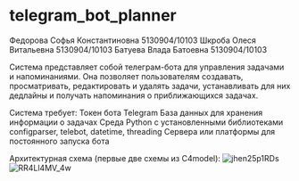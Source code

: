 # telegram_bot_planner
Федорова Софья Константиновна 5130904/10103
Шкроба Олеся Витальевна 5130904/10103
Батуева Влада Батоевна 5130904/10103

Система представляет собой телеграм-бота для управления задачами и напоминаниями. Она позволяет пользователям создавать, просматривать, редактировать и удалять задачи, устанавливать для них дедлайны и получать напоминания о приближающихся задачах. 

Система требует: 
  Токен бота Telegram 
  База данных для хранения информации о задачах 
  Среда Python с установленными библиотеками configparser, telebot, datetime, threading
  Сервера или платформы для постоянного запуска бота 

Архитектурная схема (первые две схемы из C4model):
![jhen25p1RDs](https://github.com/Sof1k1/telegram_bot_planner/assets/122202595/d9235ab6-f1bb-49af-9aa5-eebc0cc4a4ac)
![RR4Ll4MV_4w](https://github.com/Sof1k1/telegram_bot_planner/assets/122202595/5fda91b5-a9fc-4d58-a555-b50ac2ebd636)

